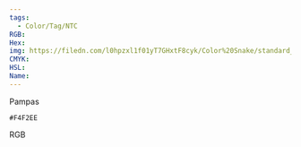 ```yaml
---
tags:
  - Color/Tag/NTC
RGB:
Hex:
img: https://filedn.com/l0hpzxl1f01yT7GHxtF8cyk/Color%20Snake/standard_csv_to_svg//F4F2EE.svg
CMYK:
HSL:
Name:
---
```

Pampas
```palette
#F4F2EE
```
RGB
